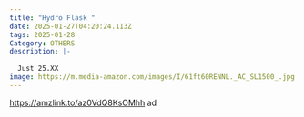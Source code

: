 ```yaml
---
title: "Hydro Flask "
date: 2025-01-27T04:20:24.113Z
tags: 2025-01-28
Category: OTHERS
description: |-
  
  Just 25.XX
image: https://m.media-amazon.com/images/I/61ft60RENNL._AC_SL1500_.jpg
---
```

https://amzlink.to/az0VdQ8KsOMhh   ad